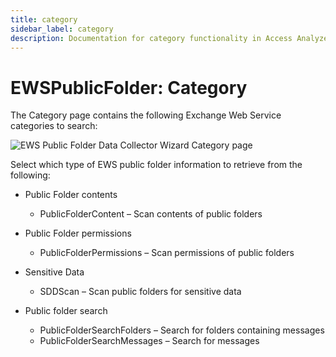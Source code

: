 ```yaml
---
title: category
sidebar_label: category
description: Documentation for category functionality in Access Analyzer including configuration and usage information.
---
```


# EWSPublicFolder: Category

The Category page contains the following Exchange Web Service categories to search:

![EWS Public Folder Data Collector Wizard Category page](/img/product_docs/accessanalyzer/admin/datacollector/adinventory/category.webp)

Select which type of EWS public folder information to retrieve from the following:

- Public Folder contents

  - PublicFolderContent – Scan contents of public folders

- Public Folder permissions

  - PublicFolderPermissions – Scan permissions of public folders

- Sensitive Data

  - SDDScan – Scan public folders for sensitive data

- Public folder search

  - PublicFolderSearchFolders – Search for folders containing messages
  - PublicFolderSearchMessages – Search for messages
